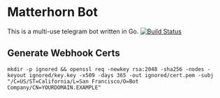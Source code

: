 # Matterhorn Bot

This is a multi-use telegram bot written in Go.
[![Build Status](https://travis-ci.org/billybobjoeaglt/matterhorn_bot.svg?branch=master)](https://travis-ci.org/billybobjoeaglt/matterhorn_bot)

## Generate Webhook Certs

    mkdir -p ignored && openssl req -newkey rsa:2048 -sha256 -nodes -keyout ignored/key.key -x509 -days 365 -out ignored/cert.pem -subj "/C=US/ST=California/L=San Francisco/O=Bot Company/CN=YOURDOMAIN.EXAMPLE"

